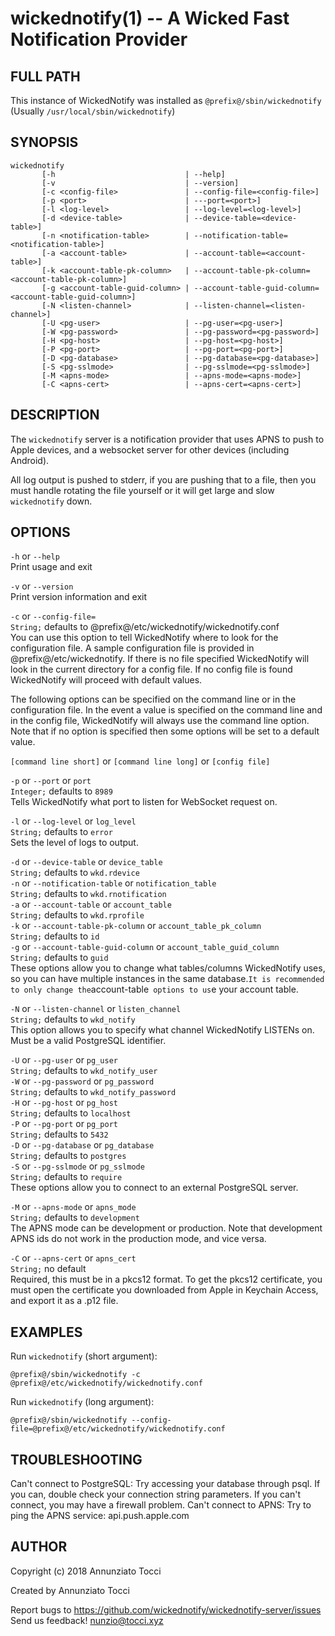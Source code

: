 wickednotify(1) -- A Wicked Fast Notification Provider
======================================================

## FULL PATH
This instance of WickedNotify was installed as `@prefix@/sbin/wickednotify` (Usually `/usr/local/sbin/wickednotify`)

## SYNOPSIS
```
wickednotify
       [-h                             | --help]
       [-v                             | --version]
       [-c <config-file>               | --config-file=<config-file>]
       [-p <port>                      | ---port=<port>]
       [-l <log-level>                 | --log-level=<log-level>]
       [-d <device-table>              | --device-table=<device-table>]
       [-n <notification-table>        | --notification-table=<notification-table>]
       [-a <account-table>             | --account-table=<account-table>]
       [-k <account-table-pk-column>   | --account-table-pk-column=<account-table-pk-column>]
       [-g <account-table-guid-column> | --account-table-guid-column=<account-table-guid-column>]
       [-N <listen-channel>            | --listen-channel=<listen-channel>]
       [-U <pg-user>                   | --pg-user=<pg-user>]
       [-W <pg-password>               | --pg-password=<pg-password>]
       [-H <pg-host>                   | --pg-host=<pg-host>]
       [-P <pg-port>                   | --pg-port=<pg-port>]
       [-D <pg-database>               | --pg-database=<pg-database>]
       [-S <pg-sslmode>                | --pg-sslmode=<pg-sslmode>]
       [-M <apns-mode>                 | --apns-mode=<apns-mode>]
       [-C <apns-cert>                 | --apns-cert=<apns-cert>]
```

## DESCRIPTION
The `wickednotify` server is a notification provider that uses APNS to push to Apple devices, and a websocket server for other devices (including Android).

All log output is pushed to stderr, if you are pushing that to a file, then you must handle rotating the file yourself or it will get large and slow `wickednotify` down.


## OPTIONS
`-h` or `--help`  
       Print usage and exit

`-v` or `--version`  
       Print version information and exit

`-c` or `--config-file=`  
       `String;` defaults to @prefix@/etc/wickednotify/wickednotify.conf  
       You can use this option to tell WickedNotify where to look for the configuration file. A sample configuration file is provided in @prefix@/etc/wickednotify. If there is no file specified WickedNotify will look in the current directory for a config file. If no config file is found WickedNotify will proceed with default values.

The following options can be specified on the command line or in the configuration file. In the event a value is specified on the command line and in the config file, WickedNotify will always use the command line option. Note that if no option is specified then some options will be set to a default value.

`[command line short]` or `[command line long]` or `[config file]`

`-p` or `--port` or `port`  
       `Integer;` defaults to `8989`  
       Tells WickedNotify what port to listen for WebSocket request on.  

`-l` or `--log-level` or `log_level`  
       `String;` defaults to `error`  
       Sets the level of logs to output.  

`-d` or `--device-table` or `device_table`  
       `String;` defaults to `wkd.rdevice`  
`-n` or `--notification-table` or `notification_table`    
       `String;` defaults to `wkd.rnotification`  
`-a` or `--account-table` or `account_table`    
       `String;` defaults to `wkd.rprofile`  
`-k` or `--account-table-pk-column` or `account_table_pk_column`    
       `String;` defaults to `id`  
`-g` or `--account-table-guid-column` or `account_table_guid_column`    
       `String;` defaults to `guid`  
       These options allow you to change what tables/columns WickedNotify uses, so you can have multiple instances in the same database.` It is recommended to only change the `account-table` options to us`e your account table.  

`-N` or `--listen-channel` or `listen_channel`  
       `String;` defaults to `wkd_notify`  
       This option allows you to specify what channel WickedNotify LISTENs on. Must be a valid PostgreSQL identifier.  

`-U` or `--pg-user` or `pg_user`  
       `String;` defaults to `wkd_notify_user`  
`-W` or `--pg-password` or `pg_password`    
       `String;` defaults to `wkd_notify_password`  
`-H` or `--pg-host` or `pg_host`    
       `String;` defaults to `localhost`  
`-P` or `--pg-port` or `pg_port`    
       `String;` defaults to `5432`  
`-D` or `--pg-database` or `pg_database`    
       `String;` defaults to `postgres`  
`-S` or `--pg-sslmode` or `pg_sslmode`    
       `String;` defaults to `require`  
       These options allow you to connect to an external PostgreSQL server.

`-M` or `--apns-mode` or `apns_mode`  
       `String;` defaults to `development`  
       The APNS mode can be development or production. Note that development APNS ids do not work in the production mode, and vice versa.  

`-C` or `--apns-cert` or `apns_cert`  
       `String;` no default  
       Required, this must be in a pkcs12 format. To get the pkcs12 certificate, you must open the certificate you downloaded from Apple in Keychain Access, and export it as a .p12 file.


## EXAMPLES
Run `wickednotify` (short argument):
```
@prefix@/sbin/wickednotify -c @prefix@/etc/wickednotify/wickednotify.conf
```

Run `wickednotify` (long argument):
```
@prefix@/sbin/wickednotify --config-file=@prefix@/etc/wickednotify/wickednotify.conf
```

## TROUBLESHOOTING
Can't connect to PostgreSQL:
       Try accessing your database through psql. If you can, double check your connection string parameters. If you can't connect, you may have a firewall problem.
Can't connect to APNS:
       Try to ping the APNS service: api.push.apple.com


## AUTHOR
Copyright (c) 2018 Annunziato Tocci

Created by Annunziato Tocci

Report bugs to https://github.com/wickednotify/wickednotify-server/issues  
Send us feedback! nunzio@tocci.xyz
